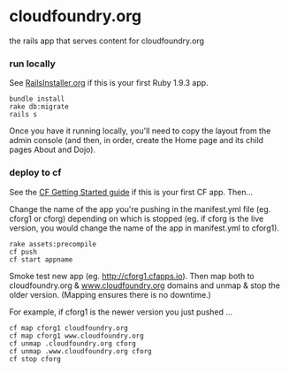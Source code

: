 cloudfoundry.org
================

the rails app that serves content for cloudfoundry.org

### run locally

See [RailsInstaller.org](http://railsinstaller.org/en) if this is your first Ruby 1.9.3 app.

```
bundle install
rake db:migrate
rails s
```

Once you have it running locally, you'll need to copy the layout from the admin console (and then, in order, create the Home page and its child pages About and Dojo).

### deploy to cf

See the [CF Getting Started guide](http://docs.cloudfoundry.com/docs/dotcom/getting-started.html) if this is your first CF app.  Then...

Change the name of the app you're pushing in the manifest.yml file (eg. cforg1 or cforg) depending on which is stopped (eg. if cforg is the live version, you would change the name of the app in manifest.yml to cforg1).

```
rake assets:precompile
cf push
cf start appname
```

Smoke test new app (eg. http://cforg1.cfapps.io).  Then map both to cloudfoundry.org & www.cloudfoundry.org domains and unmap & stop the older version.  (Mapping ensures there is no downtime.)

For example, if cforg1 is the newer version you just pushed ... 

```
cf map cforg1 cloudfoundry.org
cf map cforg1 www.cloudfoundry.org
cf unmap .cloudfoundry.org cforg
cf unmap .www.cloudfoundry.org cforg
cf stop cforg

```